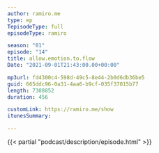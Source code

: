 ```yaml
---
author: ramiro.me
type: ep
TepisodeType: full
episodeType: ramiro

season: "01"
episode: "14"
title: allow.emotion.to.flow
Date: "2021-09-01T21:43:00.00+00:00"

mp3url: fd4300c4-598d-49c5-8e44-2b0d6db36be5
guid: 665ddc96-0a31-4aa6-b9cf-035f37015b77
length: 7308852
duration: 456

customLink: https://ramiro.me/show
itunesSummary:

---
```

{{< partial "podcast/description/episode.html" >}}
